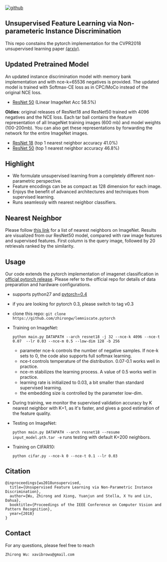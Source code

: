 <a href="https://github.com/zhirongw/lemniscate.pytorch" target="_parent"><img src="https://badgen.net/badge/icon/lemniscate.pytorch?icon=github&label=zhirongw" alt="github"/></a>
## Unsupervised Feature Learning via Non-parameteric Instance Discrimination

This repo constains the pytorch implementation for the CVPR2018 unsupervised learning paper [(arxiv)](https://arxiv.org/pdf/1805.01978.pdf).

## Updated Pretrained Model

An updated instance discrimination model with memory bank implementation and with nce-k=65536 negatives is provided.
The updated model is trained with Softmax-CE loss as in CPC/MoCo instead of the original NCE loss.

- [ResNet 50](https://frontiers.blob.core.windows.net/pretraining/checkpoints/pil_pretrained_models/lemniscate/lemniscate_resnet50_update.pth) (Linear ImageNet Acc 58.5%)


**Oldies**: original releases of ResNet18 and ResNet50 trained with 4096 negatives and the NCE loss.
Each tar ball contains the feature representation of all ImageNet training images (600 mb) and model weights (100-200mb).
You can also get these representations by forwarding the network for the entire ImageNet images.

- [ResNet 18](https://frontiers.blob.core.windows.net/pretraining/checkpoints/pil_pretrained_models/lemniscate/lemniscate_resnet18.pth) (top 1 nearest neighbor accuracy 41.0%)
- [ResNet 50](https://frontiers.blob.core.windows.net/pretraining/checkpoints/pil_pretrained_models/lemniscate/lemniscate_resnet50.pth) (top 1 nearest neighbor accuracy 46.8%)


## Highlight

- We formulate unsupervised learning from a completely different non-parametric perspective.
- Feature encodings can be as compact as 128 dimension for each image.
- Enjoys the benefit of advanced architectures and techniques from supervised learning.
- Runs seamlessly with nearest neighbor classifiers.

## Nearest Neighbor

Please follow [this link](http://zhirongw.westus2.cloudapp.azure.com/nn.html) for a list of nearest neighbors on ImageNet.
Results are visualized from our ResNet50 model, compared with raw image features and supervised features.
First column is the query image, followed by 20 retrievals ranked by the similarity.

## Usage

Our code extends the pytorch implementation of imagenet classification in [official pytorch release](https://github.com/pytorch/examples/tree/master/imagenet). 
Please refer to the official repo for details of data preparation and hardware configurations.

- supports python27 and [pytorch=0.4](http://pytorch.org)

- if you are looking for pytorch 0.3, please switch to tag v0.3

- clone this repo: `git clone https://github.com/zhirongw/lemniscate.pytorch`

- Training on ImageNet:

  `python main.py DATAPATH --arch resnet18 -j 32 --nce-k 4096 --nce-t 0.07  --lr 0.03 --nce-m 0.5 --low-dim 128 -b 256 `

  - parameter nce-k controls the number of negative samples. If nce-k sets to 0, the code also supports full softmax learning.
  - nce-t controls temperature of the distribution. 0.07-0.1 works well in practice.
  - nce-m stabilizes the learning process. A value of 0.5 works well in practice.
  - learning rate is initialized to 0.03, a bit smaller than standard supervised learning.
  - the embedding size is controlled by the parameter low-dim.

- During training, we monitor the supervised validation accuracy by K nearest neighbor with K=1, as it's faster, and gives a good estimation of the feature quality.

- Testing on ImageNet:

  `python main.py DATAPATH --arch resnet18 --resume input_model.pth.tar -e` runs testing with default K=200 neighbors.

- Training on CIFAR10:

  `python cifar.py --nce-k 0 --nce-t 0.1 --lr 0.03`


## Citation

```
@inproceedings{wu2018unsupervised,
  title={Unsupervised Feature Learning via Non-Parametric Instance Discrimination},
  author={Wu, Zhirong and Xiong, Yuanjun and Stella, X Yu and Lin, Dahua},
  booktitle={Proceedings of the IEEE Conference on Computer Vision and Pattern Recognition},
  year={2018}
}
```

## Contact

For any questions, please feel free to reach 
```
Zhirong Wu: xavibrowu@gmail.com
```
